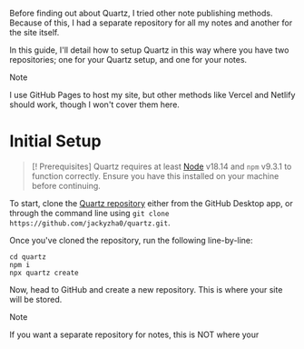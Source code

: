 
Before finding out about Quartz, I tried other note publishing methods. Because of this, I had a separate repository for all my notes and another for the site itself.

In this guide, I'll detail how to setup Quartz in this way where you have two repositories; one for your Quartz setup, and one for your notes.

> [!Note]
>I use GitHub Pages to host my site, but other methods like Vercel and Netlify should work, though I won't cover them here.

# Initial Setup

>[! Prerequisites]
>Quartz requires at least [Node](https://nodejs.org/) v18.14 and `npm` v9.3.1 to function correctly. Ensure you have this installed on your machine before continuing.

To start, clone the [Quartz repository](https://github.com/jackyzha0/quartz) either from the GitHub Desktop app, or through the command line using `git clone https://github.com/jackyzha0/quartz.git`.

Once you've cloned the repository, run the following line-by-line:
```
cd quartz
npm i
npx quartz create
```

Now, head to GitHub and create a new repository. This is where your site will be stored.
>[!note]
>If you want a separate repository for notes, this is NOT where your 

